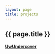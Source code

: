 ```yaml
---
layout: page
title: projects
---
```


## {{ page.title }}

#### [UwUndercover](https://github.com/jushkem/UwUndercover)
